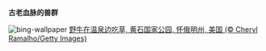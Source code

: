
**古老血脉的兽群**

![bing-wallpaper](https://www.bing.com/th?id=OHR.BisonSprings_ZH-CN4419733534_1920x1080.jpg)
[野牛在温泉边吃草,  黄石国家公园, 怀俄明州, 美国 (© Cheryl Ramalho/Getty Images)](https://www.bing.com/search?q=%E9%BB%84%E7%9F%B3%E5%85%AC%E5%9B%AD%E7%9A%84%E9%87%8E%E7%89%9B%E7%BE%A4&amp;form=hpcapt&amp;mkt=zh-cn)
  